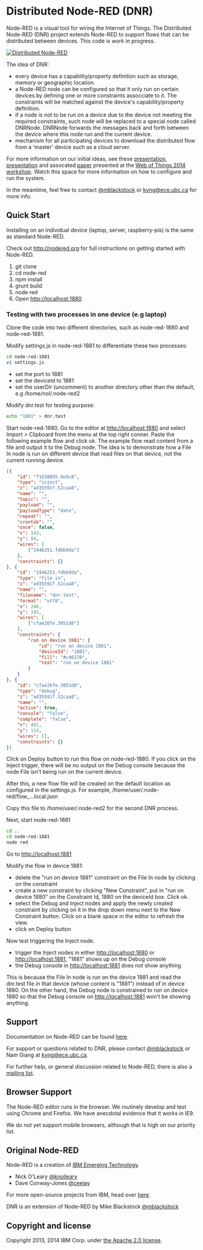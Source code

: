 # Distributed Node-RED (DNR)

Node-RED is a visual tool for wiring the Internet of Things.  The Distributed Node-RED (DNR) project extends Node-RED to support flows that can be distributed between devices.  This code is work in progress.

[![Distributed Node-RED](https://github.com/namgk/node-red/raw/master/dnr.png)](#features)

The idea of DNR:

* every device has a capability/property definition such as storage, memory or geographic location.
* a Node-RED node can be configured so that it only run on certain devices by defining one or more constraints assocciate to it. The constraints will be matched against the device's capability/property definition.
* if a node is not to be run on a device due to the device not meeting the required constraints, such node will be replaced to a special node called DNRNode. DNRNode forwards the messages back and forth between the device where this node run and the current device.
* mechanism for all participating devices to download the distributed flow from a 'master' device such as a cloud server.

For more information on our initial ideas, see these [presentation](http://www.slideshare.net/MichaelBlackstock/wo-t-2014-blackstock-2), [presentation](http://www.slideshare.net/namnhong/developing-io-t-applications-in-the-fog-a-distributed-dataflow-approach) and assocated [paper](http://www.webofthings.org/wp-content/uploads/2009/07/wot20140_submission_1.pdf) presented at the [Web of Things 2014 workshop](http://www.webofthings.org/events/wot/). Watch this space for more information on how to configure and run the system.

In the meantime, feel free to contact [@mblackstock](http://twitter.com/mblackstock) or <kyng@ece.ubc.ca> for more info.

## Quick Start

Installing on an individual device (laptop, server, raspberry-pis) is the same as standard Node-RED.

Check out <http://nodered.org> for full instructions on getting started with Node-RED.

1. git clone
2. cd node-red
3. npm install
4. grunt build
5. node red
6. Open <http://localhost:1880>

### Testing with two processes in one device (e.g laptop)
Clone the code into two different directories, such as node-red-1880 and node-red-1881. 

Modify settings.js in node-red-1881 to differentiate these two processes:
```bash
cd node-red-1881
vi settings.js
```
* set the port to 1881
* set the deviceId to 1881
* set the userDir (uncomment) to another directory other than the default, e.g /home/nol/.node-red2

Modify dnr.test for testing purpose: 
```bash
echo "1881" > dnr.test
```

Start node-red-1880. Go to the editor at <http://localhost:1880> and select Import > Clipboard from the menu at the top right conner. Paste the following example flow and click ok. The example flow read content from a file and output it to the Debug node. The idea is to demonstrate how a File In node is run on different device that read files on that device, not the current running device.

```json
[{
    "id": "f1638095.0e9c8",
    "type": "inject",
    "z": "ad35591f.52caa8",
    "name": "",
    "topic": "",
    "payload": "",
    "payloadType": "date",
    "repeat": "",
    "crontab": "",
    "once": false,
    "x": 143,
    "y": 84,
    "wires": [
        ["2446251.fdbb9da"]
    ],
    "constraints": {}
}, {
    "id": "2446251.fdbb9da",
    "type": "file in",
    "z": "ad35591f.52caa8",
    "name": "",
    "filename": "dnr.test",
    "format": "utf8",
    "x": 246,
    "y": 192,
    "wires": [
        ["cfae26fe.3051d8"]
    ],
    "constraints": {
        "run on device 1881": {
            "id": "run on device 1881",
            "deviceId": "1881",
            "fill": "#c46170",
            "text": "run on device 1881"
        }
    }
}, {
    "id": "cfae26fe.3051d8",
    "type": "debug",
    "z": "ad35591f.52caa8",
    "name": "",
    "active": true,
    "console": "false",
    "complete": "false",
    "x": 481,
    "y": 114,
    "wires": [],
    "constraints": {}
}]
```

Click on Deploy button to run this flow on node-red-1880. If you click on the Inject trigger, there will be no output on the Debug console because the node File isn't being run on the current device.

After this, a new flow file will be created on the default location as configured in the settings.js. For example, /home/user/.node-red/flow_...local.json

Copy this file to /home/user/.node-red2 for the second DNR process.

Next, start node-red-1881
```bash
cd ..
cd node-red-1881
node red
```

Go to <http://localhost:1881>

Modify the flow in device 1881:
* delete the "run on device 1881" constraint on the File In node by clicking on the constraint
* create a new constraint by clicking "New Constraint", put in "run on device 1880" on the Constraint Id, 1880 on the deviceId box. Click ok.
* select the Debug and Inject nodes and apply the newly created constraint by clicking on it in the drop down menu next to the New Constraint button. Click on a blank space in the editor to refresh the view.
* click on Deploy button

Now test triggering the Inject node.
* trigger the Inject nodes in either <http://localhost:1880> or <http://localhost:1881>, "1881" shows up on the Debug console
* the Debug console in <http://localhost:1881> does not show anything

This is because the File In node is run on the device 1881 and read the dnr.test file in that device (whose content is "1881") instead of in device 1880. On the other hand, the Debug node is constrained to run on device 1880 so that the Debug console on <http://localhost:1881> won't be showing anything.


## Support
Documentation on Node-RED can be found [here](http://nodered.org/docs/).

For support or questions related to DNR, please contact [@mblackstock](http://twitter.com/mblackstock) or Nam Giang at <kyng@ece.ubc.ca>.

For further help, or general discussion related to Node-RED, there is also a [mailing list](https://groups.google.com/forum/#!forum/node-red).

## Browser Support

The Node-RED editor runs in the browser. We routinely develop and test using
Chrome and Firefox. We have anecdotal evidence that it works in IE9.

We do not yet support mobile browsers, although that is high on our priority
list.

## Original Node-RED

Node-RED is a creation of [IBM Emerging Technology](http://ibm.com/blogs/et).

* Nick O'Leary [@knolleary](http://twitter.com/knolleary)
* Dave Conway-Jones [@ceejay](http://twitter.com/ceejay)

For more open-source projects from IBM, head over [here](http://ibm.github.io).

DNR is an extension of Node-RED by Mike Blackstock [@mblackstock](http://twitter.com/mblackstock)

## Copyright and license

Copyright 2013, 2014 IBM Corp. under [the Apache 2.0 license](LICENSE).